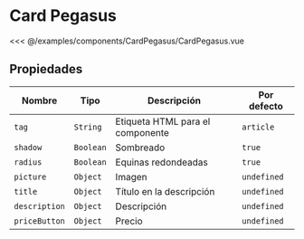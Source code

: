 # Card Pegasus

<Preview>
  <template slot="demo">
    <components-CardPegasus-CardPegasus />
  </template>

  <<< @/examples/components/CardPegasus/CardPegasus.vue
</Preview>

## Propiedades

| Nombre          | Tipo          | Descripción                                | Por defecto  |
|-----------------|---------------|--------------------------------------------|--------------|
| `tag`           | `String`      | Etiqueta HTML para el componente           | `article`    |
| `shadow`        | `Boolean`     | Sombreado                                  | `true`       |
| `radius`        | `Boolean`     | Equinas redondeadas                        | `true`       |
| `picture`       | `Object`      | Imagen                                     | `undefined`  |
| `title`         | `Object`      | Título en la descripción                   | `undefined`  |
| `description`   | `Object`      | Descripción                                | `undefined`  |
| `priceButton`   | `Object`      | Precio                                     | `undefined`  |